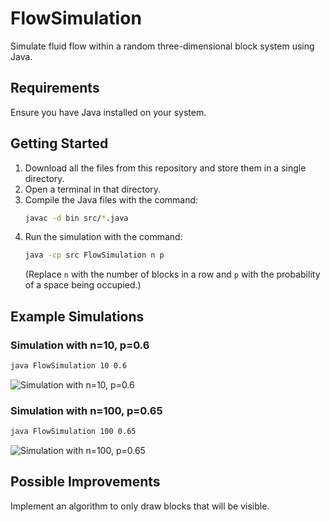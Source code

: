 # FlowSimulation

Simulate fluid flow within a random three-dimensional block system using Java.

## Requirements
Ensure you have Java installed on your system.

## Getting Started
1. Download all the files from this repository and store them in a single directory.
2. Open a terminal in that directory.
3. Compile the Java files with the command:
   ```bash
   javac -d bin src/*.java
   ```
4. Run the simulation with the command:
   ```bash
   java -cp src FlowSimulation n p
   ```
   (Replace `n` with the number of blocks in a row and `p` with the probability of a space being occupied.)

## Example Simulations

### Simulation with n=10, p=0.6
```bash
java FlowSimulation 10 0.6
```
![Simulation with n=10, p=0.6](https://user-images.githubusercontent.com/79271609/175651697-25b41dc4-dbf2-47cd-9800-b33a84ae06db.png)

### Simulation with n=100, p=0.65
```bash
java FlowSimulation 100 0.65
```
![Simulation with n=100, p=0.65](https://user-images.githubusercontent.com/79271609/175651869-a3a60035-d8df-4231-8869-9bcfa5c823a5.png)

## Possible Improvements
Implement an algorithm to only draw blocks that will be visible.
